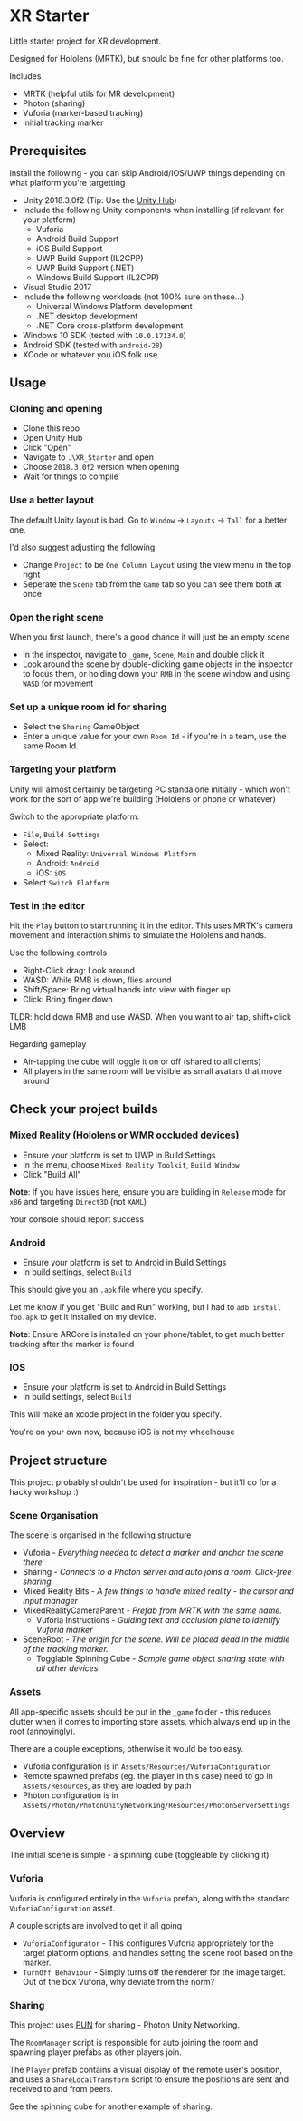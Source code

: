 # XR Starter

Little starter project for XR development.

Designed for Hololens (MRTK), but should be fine for other platforms too.

Includes

* MRTK (helpful utils for MR development)
* Photon (sharing)
* Vuforia (marker-based tracking)
* Initial tracking marker

## Prerequisites

Install the following - you can skip Android/IOS/UWP things depending on what platform you're targetting

* Unity 2018.3.0f2 (Tip: Use the [Unity Hub](https://unity3d.com/get-unity/download))
* Include the following Unity components when installing (if relevant for your platform)
  * Vuforia
  * Android Build Support
  * iOS Build Support
  * UWP Build Support (IL2CPP)
  * UWP Build Support (.NET)
  * Windows Build Support (IL2CPP)
* Visual Studio 2017 
* Include the following workloads (not 100% sure on these...)
  * Universal Windows Platform development
  * .NET desktop development
  * .NET Core cross-platform development
* Windows 10 SDK (tested with `10.0.17134.0`)
* Android SDK (tested with `android-28`)
* XCode or whatever you iOS folk use

## Usage

### Cloning and opening

* Clone this repo
* Open Unity Hub
* Click "Open"
* Navigate to `.\XR_Starter` and open
* Choose `2018.3.0f2` version when opening
* Wait for things to compile

### Use a better layout

The default Unity layout is bad.  Go to `Window` -> `Layouts` -> `Tall` for a better one.

I'd also suggest adjusting the following

* Change `Project` to be `One Column Layout` using the view menu in the top right
* Seperate the `Scene` tab from the `Game` tab so you can see them both at once

### Open the right scene

When you first launch, there's a good chance it will just be an empty scene

* In the inspector, navigate to `_game`, `Scene`, `Main` and double click it
* Look around the scene by double-clicking game objects in the inspector to focus them, or holding down your `RMB` in the scene window and using `WASD` for movement

### Set up a unique room id for sharing

* Select the `Sharing` GameObject
* Enter a unique value for your own `Room Id` - if you're in a team, use the same Room Id.

### Targeting your platform

Unity will almost certainly be targeting PC standalone initially - which won't work for the sort of app we're building (Hololens or phone or whatever)

Switch to the appropriate platform:

* `File`, `Build Settings`
* Select:
  * Mixed Reality: `Universal Windows Platform`
  * Android: `Android`
  * iOS: `iOS`
* Select `Switch Platform`

### Test in the editor

Hit the `Play` button to start running it in the editor.  This uses MRTK's camera movement and interaction shims to simulate the Hololens and hands.

Use the following controls

* Right-Click drag: Look around
* WASD: While RMB is down, flies around
* Shift/Space: Bring virtual hands into view with finger up
* Click: Bring finger down

TLDR: hold down RMB and use WASD.  When you want to air tap, shift+click LMB

Regarding gameplay

* Air-tapping the cube will toggle it on or off (shared to all clients)
* All players in the same room will be visible as small avatars that move around

## Check your project builds

### Mixed Reality (Hololens or WMR occluded devices)

* Ensure your platform is set to UWP in Build Settings
* In the menu, choose `Mixed Reality Toolkit`, `Build Window`
* Click "Build All"

**Note**: If you have issues here, ensure you are building in `Release` mode for `x86` and targeting `Direct3D` (not `XAML`)

Your console should report success

### Android

* Ensure your platform is set to Android in Build Settings
* In build settings, select `Build`

This should give you an `.apk` file where you specify.

Let me know if you get "Build and Run" working, but I had to `adb install foo.apk` to get it installed on my device.

**Note**: Ensure ARCore is installed on your phone/tablet, to get much better tracking after the marker is found

### IOS

* Ensure your platform is set to Android in Build Settings
* In build settings, select `Build`

This will make an xcode project in the folder you specify.

You're on your own now, because iOS is not my wheelhouse

## Project structure

This project probably shouldn't be used for inspiration - but it'll do for a hacky workshop :)

### Scene Organisation

The scene is organised in the following structure

* Vuforia - _Everything needed to detect a marker and anchor the scene there_
* Sharing - _Connects to a Photon server and auto joins a room.  Click-free sharing._
* Mixed Reality Bits - _A few things to handle mixed reality - the cursor and input manager_
* MixedRealityCameraParent - _Prefab from MRTK with the same name._
  * Vuforia Instructions - _Guiding text and occlusion plane to identify Vuforia marker_
* SceneRoot - _The origin for the scene.  Will be placed dead in the middle of the tracking marker._
  * Togglable Spinning Cube - _Sample game object sharing state with all other devices_

### Assets

All app-specific assets should be put in the `_game` folder - this reduces clutter when it comes to importing store assets, which always end up in the root (annoyingly).

There are a couple exceptions, otherwise it would be too easy.

* Vuforia configuration is in `Assets/Resources/VuforiaConfiguration`
* Remote spawned prefabs (eg. the player in this case) need to go in `Assets/Resources`, as they are loaded by path
* Photon configuration is in `Assets/Photon/PhotonUnityNetworking/Resources/PhotonServerSettings`

## Overview

The initial scene is simple - a spinning cube (toggleable by clicking it) 

### Vuforia

Vuforia is configured entirely in the `Vuforia` prefab, along with the standard `VuforiaConfiguration` asset.

A couple scripts are involved to get it all going

* `VuforiaConfigurator` - This configures Vuforia appropriately for the target platform options, and handles setting the scene root based on the marker.
* `TurnOff Behaviour` - Simply turns off the renderer for the image target.  Out of the box Vuforia, why deviate from the norm?

### Sharing

This project uses [PUN](https://www.photonengine.com/en/pun) for sharing - Photon Unity Networking.

The `RoomManager` script is responsible for auto joining the room and spawning player prefabs as other players join.

The `Player` prefab contains a visual display of the remote user's position, and uses a `ShareLocalTransform` script to ensure the positions are sent and received to and from peers.

See the spinning cube for another example of sharing.
